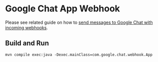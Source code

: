 # Google Chat App Webhook

Please see related guide on how to [send messages to Google Chat with incoming webhooks](https://developers.google.com/chat/how-tos/webhooks).

## Build and Run

```
mvn compile exec:java -Dexec.mainClass=com.google.chat.webhook.App
```
